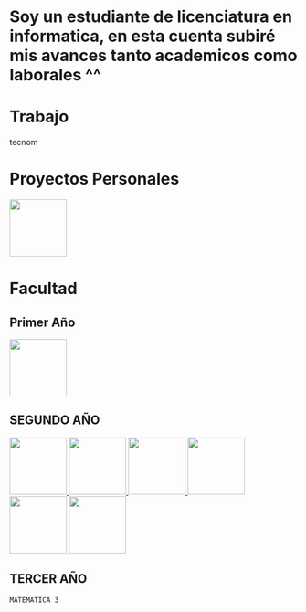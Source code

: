 
# Soy un estudiante de licenciatura en informatica, en esta cuenta subiré mis avances tanto academicos como laborales ^^

# Trabajo
  tecnom 
# Proyectos Personales
  <a href="https://github.com/FranLorenzoo/FranLorenzoo.github.io">
        <img height="100px" src="https://github-readme-stats.vercel.app/api/pin/?username=FranLorenzoo&repo=FranLorenzoo.github.io&theme=dark" />
  </a>
  

# Facultad

  ## Primer Año
    
  <a href="https://github.com/FranLorenzoo/Taller">
        <img height="100px" src="https://github-readme-stats.vercel.app/api/pin/?username=FranLorenzoo&repo=Taller&theme=dark" />
  </a>

  ## SEGUNDO AÑO
  <a href="https://github.com/FranLorenzoo/Orientado-Objetos-1">
        <img height="100px" src="https://github-readme-stats.vercel.app/api/pin/?username=FranLorenzoo&repo=Orientado-Objetos-1&theme=dark" />
  </a>
  
  <a href="https://github.com/FranLorenzoo/Seminario-.net">
        <img height="100px" src="https://github-readme-stats.vercel.app/api/pin/?username=FranLorenzoo&repo=Seminario-.net&theme=dark" />
  </a>
  <a href="https://github.com/FranLorenzoo/Introducci-n-a-Sistemas-Operativos">
        <img height="100px" src="https://github-readme-stats.vercel.app/api/pin/?username=FranLorenzoo&repo=Introducci-n-a-Sistemas-Operativos&theme=dark" />
  </a>
  
    
  <a href="https://github.com/FranLorenzoo/Algoritmos-y-Estructuras-de-Datos">
        <img height="100px" src="https://github-readme-stats.vercel.app/api/pin/?username=FranLorenzoo&repo=Algoritmos-y-Estructuras-de-Datos&theme=dark" />
  </a>
    
  <a href="https://github.com/FranLorenzoo/Ingeneria-de-Software-1">
        <img height="100px" src="https://github-readme-stats.vercel.app/api/pin/?username=FranLorenzoo&repo=Ingeneria-de-Software-1&theme=dark" />
  </a>
  
  <a href="https://github.com/FranLorenzoo/Fundamento-de-Organizaci-n-de-Datos">
        <img height="100px" src="https://github-readme-stats.vercel.app/api/pin/?username=FranLorenzoo&repo=Fundamento-de-Organizaci-n-de-Datos&theme=dark" />
  </a>
    

  ## TERCER AÑO
    MATEMATICA 3
<!--
**FranLorenzoo/FranLorenzoo** is a ✨ _special_ ✨ repository because its `README.md` (this file) appears on your GitHub profile.


Here are some ideas to get you started:

- 🔭 I’m currently working on ...
- 🌱 I’m currently learning ...
- 👯 I’m looking to collaborate on ...
- 🤔 I’m looking for help with ...
- 💬 Ask me about ...
- 📫 How to reach me: ...
- 😄 Pronouns: ...
- ⚡ Fun fact: ...
-->
